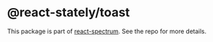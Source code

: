 # @react-stately/toast

This package is part of [react-spectrum](https://github.com/watheia/spectrum). See the repo for more details.
